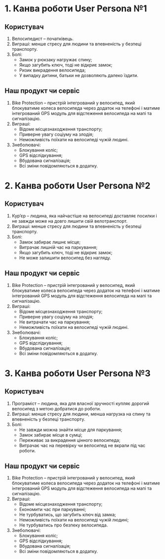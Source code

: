 # 1. 	Канва роботи User Persona №1
## 	Користувач
1.	Велосипедист – початківець.
2.	Виграші: менше стресу для людини та впевненість у безпеці транспорту.
3.	Болі: 
	-	Замок у рюкзаку нагружає спину; 
	-	Якщо загубить ключ, тоді не відкриє замок; 
	-	Ризик викрадення велосипеда;
	-	У випадку дитини, батьки не дозволяють далеко їздити.
##	Наш продукт чи сервіс
1.	Bike Protection – пристрій інтегрований у велосипед, який блокуватиме колеса велосипеда через додаток на телефоні і матиме інтегрований GPS модуль для відстеження велосипеда на мапі та сигналізацію.
2.	Виграші:
	-	Відоме місцезнаходження транспорту;
	-	Приверне увагу соціуму на злодія;
	-	Неможливість поїхати на велосипеді чужій людині.
3.	Знеболювачі:
	-	Блокування коліс;
	-	GPS відслідкування;
	-	Вбудована сигналізація;
	-	Всі зміни повідомляються в додатку.

# 2. 	Канва роботи User Persona №2
## 	Користувач
1.	Кур’єр – людина, яка найчастіше на велосипеді доставляє посилки і не завжди може на довго лишити свій велотранспорт.
2.	Виграші: менше стресу для людини та впевненість у безпеці транспорту.
3.	Болі:
	-	Замок забирає лишнє місце;
	-	Витрачає лишній час на паркування;
	-	Якщо загубить ключ, тоді не відкриє замок;
	-	Не може залишити велосипед без нагляду.
##	Наш продукт чи сервіс
1.	Bike Protection – пристрій інтегрований у велосипед, який блокуватиме колеса велосипеда через додаток на телефоні і матиме інтегрований GPS модуль для відстеження велосипеда на мапі та сигналізацію.
2.	Виграші:
	-	Відоме місцезнаходження транспорту;
	-	Приверне увагу соціуму на злодія;
	-	Не витрачати час на паркування;
	-	Неможливість поїхати на велосипеді чужій людині.
3.	Знеболювачі:
	-	Блокування коліс;
	-	GPS відслідкування;
	-	Вбудована сигналізація;
	-	Всі зміни повідомляються в додатку.
# 3. 	Канва роботи User Persona №3
## 	Користувач
1.	Програміст – людина, яка для власної зручності купляє дорогий велосипед з метою добратися до роботи.
2.	Виграші: менше стресу для людини, менша нагрузка на спину та впевненість у безпеці транспорту.
3.	Болі:
	-	Не завжди можна знайти місце для паркування;
	-	Замок забирає місце в сумці;
	-	Переживає за викрадення цінного велосипеда;
	-	Витрачає час на перевірку чи велосипед не вкрали під час роботи.
##	Наш продукт чи сервіс
1.	Bike Protection – пристрій інтегрований у велосипед, який блокуватиме колеса велосипеда через додаток на телефоні і матиме інтегрований GPS модуль для відстеження велосипеда на мапі та сигналізацію.
2.	Виграші:
	-	Відоме місцезнаходження транспорту;
	-	Економити час при паркуванні;
	-	Не турбуватись, що загубить ключ від замка;
	-	Неможливість поїхати на велосипеді чужій людині;
	-	Не турбуватись про безпеку велосипеда.
3.	Знеболювачі:
	-	Блокування коліс;
	-	GPS відслідкування;
	-	Вбудована сигналізація;
	-	Всі зміни повідомляються в додатку.
